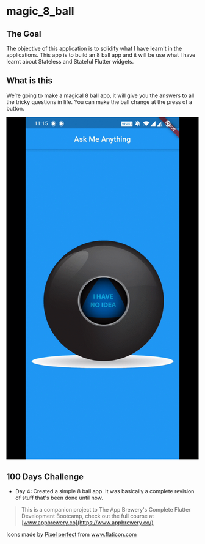 # magic_8_ball

## The Goal
The objective of this application is to solidify what I have learn't in the applications. This app is to build an 8 ball app and it will be use what I have learnt about Stateless and Stateful Flutter widgets.

## What is this
We’re going to make a magical 8 ball app, it will give you the answers to all the tricky questions in life. You can make the ball change at the press of a button.

![Finished App](https://github.com/roshansingh98/magic_8_ball/blob/master/githubFiles/appSnap.gif)

## 100 Days Challenge
* Day 4: Created a simple 8 ball app. It was basically a complete revision of stuff that's been done until now.

>This is a companion project to The App Brewery's Complete Flutter Development Bootcamp, check out the full course at [www.appbrewery.co](https://www.appbrewery.co/)

Icons made by <a href="https://www.flaticon.com/authors/pixel-perfect" title="Pixel perfect">Pixel perfect</a> from <a href="https://www.flaticon.com/" title="Flaticon"> www.flaticon.com</a>